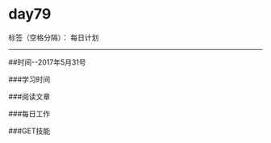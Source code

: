 # day79

标签（空格分隔）： 每日计划

---
##时间--2017年5月31号

###学习时间<br>



###阅读文章<br>


###每日工作<br>


###GET技能

